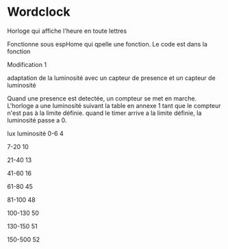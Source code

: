 # Wordclock
Horloge qui affiche l'heure en toute lettres

Fonctionne sous espHome qui qpelle une fonction.
Le code est dans la fonction


Modification 1

adaptation de la luminosité avec un capteur de presence et un capteur de luminosité

Quand une presence est detectée, un compteur se met en marche.
L'horloge a une luminosité suivant la table en annexe 1 tant que le compteur n'est pas à la limite définie.
quand le timer arrive a la limite définie, la luminosité passe a 0.

lux   luminosité
0-6        4

7-20       10

21-40      13

41-60      16

61-80      45

81-100     48

100-130    50

130-150    51

150-500    52
